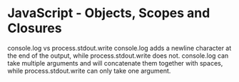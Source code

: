 # JavaScript - Objects, Scopes and Closures

console.log vs process.stdout.write
console.log adds a newline character at the end of the output, while process.stdout.write does not.
console.log can take multiple arguments and will concatenate them together with spaces, while process.stdout.write can only take one argument.
